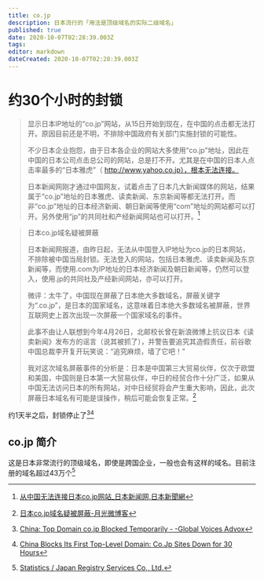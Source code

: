 ```yaml
---
title: co.jp
description: 日本流行的「用法是顶级域名的实际二级域名」
published: true
date: 2020-10-07T02:28:39.003Z
tags: 
editor: markdown
dateCreated: 2020-10-07T02:28:39.003Z
---
```


# 约30个小时的封锁

> 显示日本IP地址的“co.jp”网站，从15日开始到现在，在中国的点击都无法打开。原因目前还是不明，不排除中国政府有关部门实施封锁的可能性。
>
> 不少日本企业抱怨，由于日本各企业的网站大多使用“co.jp”地址，因此在中国的日本公司点击总公司的网站，总是打不开。尤其是在中国的日本人点击率最多的“日本雅虎”（ http://www.yahoo.co.jp），根本无法连接。
>
> 日本新闻网刚才通过中国网友，试着点击了日本几大新闻媒体的网站，结果属于“co.jp”地址的日本雅虎、读卖新闻、东京新闻等都无法打开。而非“co.jp”地址的日本经济新闻、朝日新闻等使用“com”地址的网站都可以打开。另外使用“jp”的共同社和产经新闻网站也可以打开。[^13213]

[^13213]: [从中国无法连接日本co.jp网站_日本新闻网,日本新聞網](https://web.archive.org/web/20120619202942/http://www.ribenxinwen.com/html/d/201206/16-13213.html)

> 日本co.jp域名疑被屏蔽
>
> 日本新闻网报道，由昨日起，无法从中国登入IP地址为co.jp的日本网站，不排除被中国当局封锁。无法登入的网站，包括日本雅虎、读卖新闻及东京新闻等，而使用.com为IP地址的日本经济新闻及朝日新闻等，仍然可以登入，使用.jp的共同社及产经新间网站，亦可以打开。
>
> 微评：太牛了，中国现在屏蔽了日本绝大多数域名，屏蔽关键字为“.co.jp”，是日本的国家域名，这意味着日本绝大多数域名被屏蔽，世界互联网史上首次出现一次屏蔽一个国家域名的事件。
>
> 此事不由让人联想到今年4月26日，北邮校长曾在新浪微博上抗议日本《读卖新闻》发布方的谣言（说其被抓了），并警告要追究其造假责任，前谷歌中国总裁李开复开玩笑说：“追究麻烦，墙了它吧！”
>
> 我对这次域名屏蔽事件的分析是：日本是中国第三大贸易伙伴，仅次于欧盟和美国，中国则是日本第一大贸易伙伴，中日的经贸合作十分广泛，如果从中国无法访问日本的所有网站，对中日经贸将会产生重大影响，因此，此次屏蔽日本域名有可能是误操作，稍后可能会恢复正常。[^1183]

[^1183]: [日本co.jp域名疑被屏蔽-月光微博客](https://web.archive.org/web/20160318140600/http://www.williamlong.info/blog/archives/1183.html)

约1天半之后，封锁停止了[^345][^2012]

[^345]: [China: Top Domain co.jp Blocked Temporarily - -Global Voices Advox](https://web.archive.org/web/20160520204658/https://advox.globalvoices.org/2012/06/18/china-top-domain-co-jp-blocked-temporarily/)

[^2012]: [China Blocks Its First Top-Level Domain: Co.Jp Sites Down for 30 Hours](https://web.archive.org/web/20200813010336/https://thenextweb.com/asia/2012/06/18/chinas-great-firewall-blocks-its-first-top-level-domain-as-co-jp-sites-go-down-for-30-hours/)

## co.jp 简介

这是日本非常流行的顶级域名，即使是跨国企业，一般也会有这样的域名。目前注册的域名超过43万个[^jprs]

[^jprs]: [Statistics / Japan Registry Services Co., Ltd.](https://web.archive.org/web/20201007021450/https://jprs.co.jp/en/stat/)
